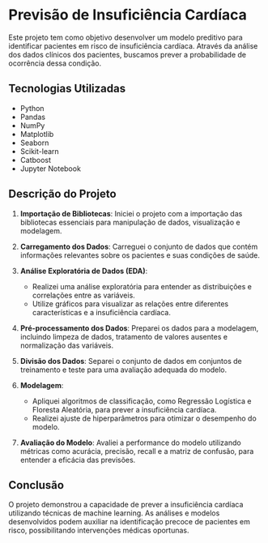 # Previsão de Insuficiência Cardíaca

Este projeto tem como objetivo desenvolver um modelo preditivo para identificar pacientes em risco de insuficiência cardíaca. Através da análise dos dados clínicos dos pacientes, buscamos prever a probabilidade de ocorrência dessa condição.

## Tecnologias Utilizadas

- Python
- Pandas
- NumPy
- Matplotlib
- Seaborn
- Scikit-learn
- Catboost
- Jupyter Notebook

## Descrição do Projeto

1. **Importação de Bibliotecas**: Iniciei o projeto com a importação das bibliotecas essenciais para manipulação de dados, visualização e modelagem.

2. **Carregamento dos Dados**: Carreguei o conjunto de dados que contém informações relevantes sobre os pacientes e suas condições de saúde.

3. **Análise Exploratória de Dados (EDA)**:
   - Realizei uma análise exploratória para entender as distribuições e correlações entre as variáveis.
   - Utilize gráficos para visualizar as relações entre diferentes características e a insuficiência cardíaca.

4. **Pré-processamento dos Dados**: Preparei os dados para a modelagem, incluindo limpeza de dados, tratamento de valores ausentes e normalização das variáveis.

5. **Divisão dos Dados**: Separei o conjunto de dados em conjuntos de treinamento e teste para uma avaliação adequada do modelo.

6. **Modelagem**:
   - Apliquei algoritmos de classificação, como Regressão Logística e Floresta Aleatória, para prever a insuficiência cardíaca.
   - Realizei ajuste de hiperparâmetros para otimizar o desempenho do modelo.

7. **Avaliação do Modelo**: Avaliei a performance do modelo utilizando métricas como acurácia, precisão, recall e a matriz de confusão, para entender a eficácia das previsões.

## Conclusão

O projeto demonstrou a capacidade de prever a insuficiência cardíaca utilizando técnicas de machine learning. As análises e modelos desenvolvidos podem auxiliar na identificação precoce de pacientes em risco, possibilitando intervenções médicas oportunas.
